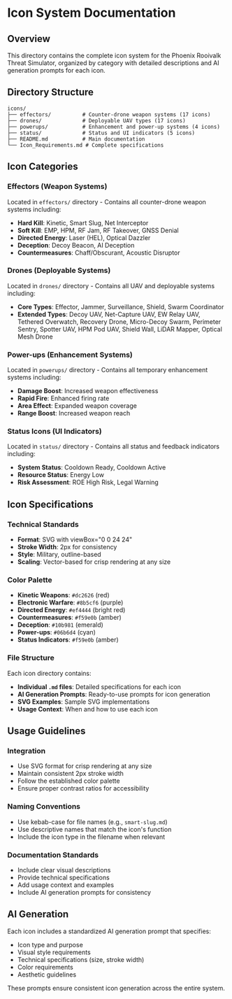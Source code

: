 # Icon System Documentation

## Overview

This directory contains the complete icon system for the Phoenix Rooivalk Threat
Simulator, organized by category with detailed descriptions and AI generation
prompts for each icon.

## Directory Structure

```text
icons/
├── effectors/          # Counter-drone weapon systems (17 icons)
├── drones/             # Deployable UAV types (17 icons)
├── powerups/           # Enhancement and power-up systems (4 icons)
├── status/             # Status and UI indicators (5 icons)
├── README.md           # Main documentation
└── Icon_Requirements.md # Complete specifications
```

## Icon Categories

### Effectors (Weapon Systems)

Located in `effectors/` directory - Contains all counter-drone weapon systems including:

- **Hard Kill**: Kinetic, Smart Slug, Net Interceptor
- **Soft Kill**: EMP, HPM, RF Jam, RF Takeover, GNSS Denial
- **Directed Energy**: Laser (HEL), Optical Dazzler
- **Deception**: Decoy Beacon, AI Deception
- **Countermeasures**: Chaff/Obscurant, Acoustic Disruptor

### Drones (Deployable Systems)

Located in `drones/` directory - Contains all UAV and deployable systems including:

- **Core Types**: Effector, Jammer, Surveillance, Shield, Swarm Coordinator
- **Extended Types**: Decoy UAV, Net-Capture UAV, EW Relay UAV, Tethered Overwatch,
  Recovery Drone, Micro-Decoy Swarm, Perimeter Sentry, Spotter UAV, HPM Pod UAV,
  Shield Wall, LiDAR Mapper, Optical Mesh Drone

### Power-ups (Enhancement Systems)

Located in `powerups/` directory - Contains all temporary enhancement systems including:

- **Damage Boost**: Increased weapon effectiveness
- **Rapid Fire**: Enhanced firing rate
- **Area Effect**: Expanded weapon coverage
- **Range Boost**: Increased weapon reach

### Status Icons (UI Indicators)

Located in `status/` directory - Contains all status and feedback indicators including:

- **System Status**: Cooldown Ready, Cooldown Active
- **Resource Status**: Energy Low
- **Risk Assessment**: ROE High Risk, Legal Warning

## Icon Specifications

### Technical Standards

- **Format**: SVG with viewBox="0 0 24 24"
- **Stroke Width**: 2px for consistency
- **Style**: Military, outline-based
- **Scaling**: Vector-based for crisp rendering at any size

### Color Palette

- **Kinetic Weapons**: `#dc2626` (red)
- **Electronic Warfare**: `#8b5cf6` (purple)
- **Directed Energy**: `#ef4444` (bright red)
- **Countermeasures**: `#f59e0b` (amber)
- **Deception**: `#10b981` (emerald)
- **Power-ups**: `#06b6d4` (cyan)
- **Status Indicators**: `#f59e0b` (amber)

### File Structure

Each icon directory contains:

- **Individual `.md` files**: Detailed specifications for each icon
- **AI Generation Prompts**: Ready-to-use prompts for icon generation
- **SVG Examples**: Sample SVG implementations
- **Usage Context**: When and how to use each icon

## Usage Guidelines

### Integration

- Use SVG format for crisp rendering at any size
- Maintain consistent 2px stroke width
- Follow the established color palette
- Ensure proper contrast ratios for accessibility

### Naming Conventions

- Use kebab-case for file names (e.g., `smart-slug.md`)
- Use descriptive names that match the icon's function
- Include the icon type in the filename when relevant

### Documentation Standards

- Include clear visual descriptions
- Provide technical specifications
- Add usage context and examples
- Include AI generation prompts for consistency

## AI Generation

Each icon includes a standardized AI generation prompt that specifies:

- Icon type and purpose
- Visual style requirements
- Technical specifications (size, stroke width)
- Color requirements
- Aesthetic guidelines

These prompts ensure consistent icon generation across the entire system.
